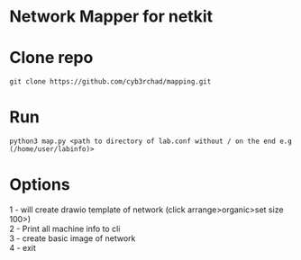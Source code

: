 # Network Mapper for netkit

# Clone repo
```
git clone https://github.com/cyb3rchad/mapping.git
```

# Run
```
python3 map.py <path to directory of lab.conf without / on the end e.g (/home/user/labinfo)>
```

# Options

1 - will create drawio template of network (click arrange>organic>set size 100>)<br>
2 - Print all machine info to cli<br>
3 - create basic image of network<br>
4 - exit
